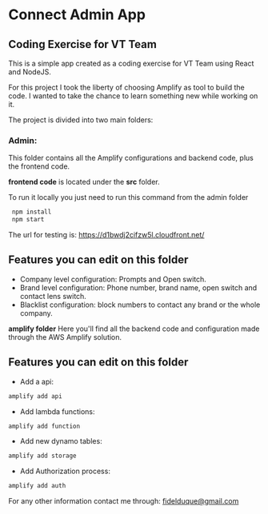 # Connect Admin App
## Coding Exercise for VT Team

This is a simple app created as a coding exercise for VT Team using React and NodeJS.

For this project I took the liberty of choosing Amplify as tool to build the code. I wanted to take the chance to learn something new while working on it. 

The project is divided into two main folders:
### Admin: 
This folder contains all the Amplify configurations and backend code, plus the frontend code.

**frontend code** is located under the **src** folder.

To run it locally you just need to run this command from the admin folder
```sh 
 npm install
 npm start
```
The url for testing is:
https://d1bwdj2cifzw5l.cloudfront.net/

## Features you can edit on this folder
- Company level configuration: Prompts and Open switch.
- Brand level configuration: Phone number, brand name, open switch and contact lens switch.
- Blacklist configuration: block numbers to contact any brand or the whole company.

**amplify folder** Here you'll find all the backend code and configuration made through the AWS Amplify solution.

## Features you can edit on this folder

- Add a api: 
```sh
amplify add api
```
- Add lambda functions:
```sh
amplify add function
```
- Add new dynamo tables:
```sh
amplify add storage
```

- Add Authorization process:
```sh
amplify add auth
```

For any other information contact me through: fidelduque@gmail.com